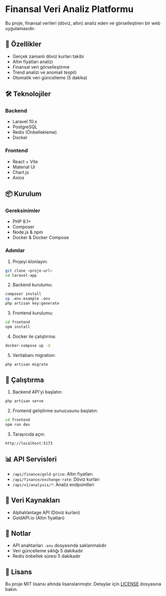 # Finansal Veri Analiz Platformu

Bu proje, finansal verileri (döviz, altın) analiz eden ve görselleştiren bir web uygulamasıdır.

## 🚀 Özellikler

-   Gerçek zamanlı döviz kurları takibi
-   Altın fiyatları analizi
-   Finansal veri görselleştirme
-   Trend analizi ve anomali tespiti
-   Otomatik veri güncelleme (5 dakika)

## 🛠️ Teknolojiler

### Backend

-   Laravel 10.x
-   PostgreSQL
-   Redis (Önbellekleme)
-   Docker

### Frontend

-   React + Vite
-   Material UI
-   Chart.js
-   Axios

## 📦 Kurulum

### Gereksinimler

-   PHP 8.1+
-   Composer
-   Node.js & npm
-   Docker & Docker Compose

### Adımlar

1. Projeyi klonlayın:

```bash
git clone <proje-url>
cd laravel-app
```

2. Backend kurulumu:

```bash
composer install
cp .env.example .env
php artisan key:generate
```

3. Frontend kurulumu:

```bash
cd frontend
npm install
```

4. Docker ile çalıştırma:

```bash
docker-compose up -d
```

5. Veritabanı migration:

```bash
php artisan migrate
```

## 🚀 Çalıştırma

1. Backend API'yi başlatın:

```bash
php artisan serve
```

2. Frontend geliştirme sunucusunu başlatın:

```bash
cd frontend
npm run dev
```

3. Tarayıcıda açın:

```
http://localhost:5173
```

## 📊 API Servisleri

-   `/api/finance/gold-price`: Altın fiyatları
-   `/api/finance/exchange-rate`: Döviz kurları
-   `/api/v1/analysis/*`: Analiz endpointleri

## 🔄 Veri Kaynakları

-   AlphaVantage API (Döviz kurları)
-   GoldAPI.io (Altın fiyatları)

## 📝 Notlar

-   API anahtarları `.env` dosyasında saklanmalıdır
-   Veri güncelleme sıklığı 5 dakikadır
-   Redis önbellek süresi 5 dakikadır

## 📄 Lisans

Bu proje MIT lisansı altında lisanslanmıştır. Detaylar için [LICENSE](LICENSE) dosyasına bakın.
